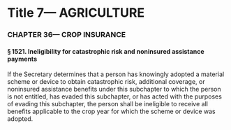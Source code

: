
# Title 7— AGRICULTURE
### CHAPTER 36— CROP INSURANCE
#### § 1521. Ineligibility for catastrophic risk and noninsured assistance payments

If the Secretary determines that a person has knowingly adopted a material scheme or device to obtain catastrophic risk, additional coverage, or noninsured assistance benefits under this subchapter to which the person is not entitled, has evaded this subchapter, or has acted with the purposes of evading this subchapter, the person shall be ineligible to receive all benefits applicable to the crop year for which the scheme or device was adopted.
